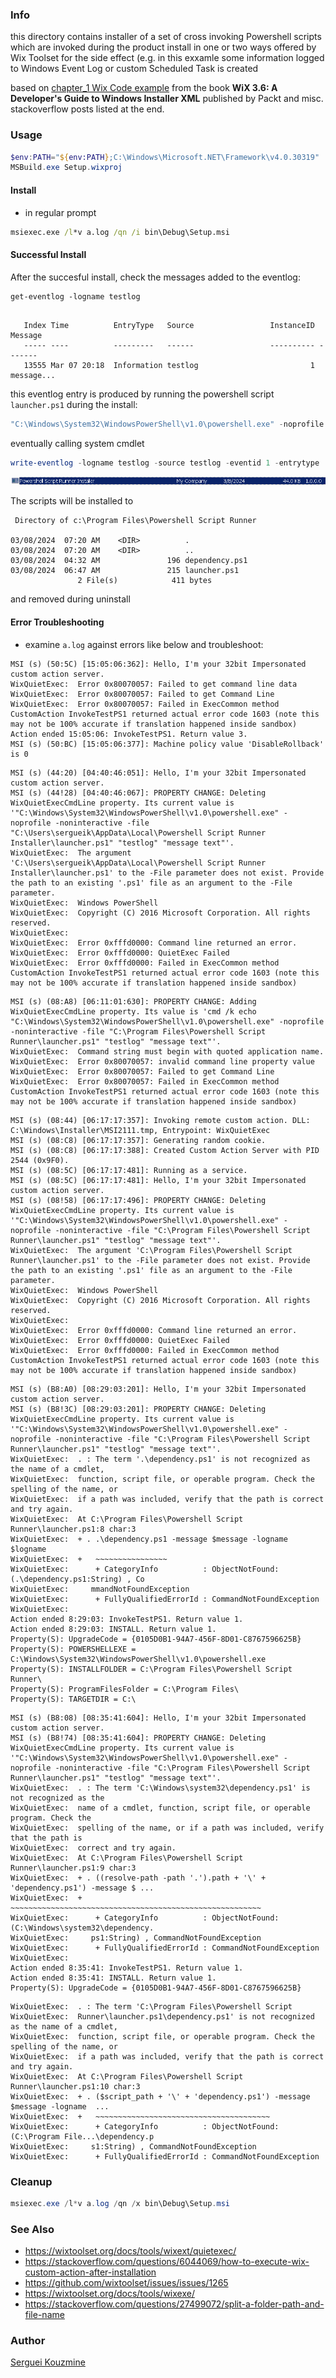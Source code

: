 ### Info

this directory contains installer of a set of cross invoking Powershell scripts which are invoked during the product install in one or two ways offered by Wix Toolset
for the side effect (e.g. in this exxamle some information logged to Windows Event Log or custom Scheduled Task is created

based on [chapter_1 Wix Code example](https://resources.oreilly.com/examples/9781784393212/-/blob/master/chapter_1/code/recipe_2/consoleapplicationinstaller/ConsoleApplicationInstaller/Product.wxs) from the book __WiX 3.6: A Developer's Guide to Windows Installer XML__ published by Packt and misc. stackoverflow posts listed at the end.
### Usage

```powershell
$env:PATH="${env:PATH};C:\Windows\Microsoft.NET\Framework\v4.0.30319"
MSBuild.exe Setup.wixproj
```
#### Install

* in regular prompt

```cmd
msiexec.exe /l*v a.log /qn /i bin\Debug\Setup.msi
```
#### Successful Install
After the succesful install, check the messages added to the eventlog:
```poweshell
get-eventlog -logname testlog
```
```text

   Index Time          EntryType   Source                 InstanceID Message
   ----- ----          ---------   ------                 ---------- -------
   13555 Mar 07 20:18  Information testlog                         1 message...

```
this eventlog entry is produced by running the powershell script `launcher.ps1` during the install:
```powershell
"C:\Windows\System32\WindowsPowerShell\v1.0\powershell.exe" -noprofile -noninteractive -file "C:\Program Files\Powershell Script Runner\launcher.ps1" "testlog" "message text"
```
eventually calling system cmdlet
```powershell
write-eventlog -logname testlog -source testlog -eventid 1 -entrytype  information -message 'message from the script'
```

![add remove programs](https://github.com/sergueik/powershell_samples/blob/master/external/wix/basic-powershell-run/screenshots/capture-add-remove-programs.png)

The scripts will be installed to 
```text
 Directory of c:\Program Files\Powershell Script Runner

03/08/2024  07:20 AM    <DIR>          .
03/08/2024  07:20 AM    <DIR>          ..
03/08/2024  04:32 AM               196 dependency.ps1
03/08/2024  06:47 AM               215 launcher.ps1
               2 File(s)            411 bytes
```
and removed during uninstall
#### Error Troubleshooting

* examine `a.log` against errors like below and troubleshoot:

```text
MSI (s) (50:5C) [15:05:06:362]: Hello, I'm your 32bit Impersonated custom action server.
WixQuietExec:  Error 0x80070057: Failed to get command line data
WixQuietExec:  Error 0x80070057: Failed to get Command Line
WixQuietExec:  Error 0x80070057: Failed in ExecCommon method
CustomAction InvokeTestPS1 returned actual error code 1603 (note this may not be 100% accurate if translation happened inside sandbox)
Action ended 15:05:06: InvokeTestPS1. Return value 3.
MSI (s) (50:BC) [15:05:06:377]: Machine policy value 'DisableRollback' is 0

```
```text
MSI (s) (44:20) [04:40:46:051]: Hello, I'm your 32bit Impersonated custom action server.
MSI (s) (44!28) [04:40:46:067]: PROPERTY CHANGE: Deleting WixQuietExecCmdLine property. Its current value is '"C:\Windows\System32\WindowsPowerShell\v1.0\powershell.exe" -noprofile -noninteractive -file "C:\Users\sergueik\AppData\Local\Powershell Script Runner Installer\launcher.ps1" "testlog" "message text"'.
WixQuietExec:  The argument 'C:\Users\sergueik\AppData\Local\Powershell Script Runner Installer\launcher.ps1' to the -File parameter does not exist. Provide the path to an existing '.ps1' file as an argument to the -File parameter.
WixQuietExec:  Windows PowerShell 
WixQuietExec:  Copyright (C) 2016 Microsoft Corporation. All rights reserved.
WixQuietExec:  
WixQuietExec:  Error 0xfffd0000: Command line returned an error.
WixQuietExec:  Error 0xfffd0000: QuietExec Failed
WixQuietExec:  Error 0xfffd0000: Failed in ExecCommon method
CustomAction InvokeTestPS1 returned actual error code 1603 (note this may not be 100% accurate if translation happened inside sandbox)

```

```text
MSI (s) (08:A8) [06:11:01:630]: PROPERTY CHANGE: Adding WixQuietExecCmdLine property. Its value is 'cmd /k echo "C:\Windows\System32\WindowsPowerShell\v1.0\powershell.exe" -noprofile -noninteractive -file "C:\Program Files\Powershell Script Runner\launcher.ps1" "testlog" "message text"'.
WixQuietExec:  Command string must begin with quoted application name.
WixQuietExec:  Error 0x80070057: invalid command line property value
WixQuietExec:  Error 0x80070057: Failed to get Command Line
WixQuietExec:  Error 0x80070057: Failed in ExecCommon method
CustomAction InvokeTestPS1 returned actual error code 1603 (note this may not be 100% accurate if translation happened inside sandbox)

```

```text
MSI (s) (08:44) [06:17:17:357]: Invoking remote custom action. DLL: C:\Windows\Installer\MSI2111.tmp, Entrypoint: WixQuietExec
MSI (s) (08:C8) [06:17:17:357]: Generating random cookie.
MSI (s) (08:C8) [06:17:17:388]: Created Custom Action Server with PID 2544 (0x9F0).
MSI (s) (08:5C) [06:17:17:481]: Running as a service.
MSI (s) (08:5C) [06:17:17:481]: Hello, I'm your 32bit Impersonated custom action server.
MSI (s) (08!58) [06:17:17:496]: PROPERTY CHANGE: Deleting WixQuietExecCmdLine property. Its current value is '"C:\Windows\System32\WindowsPowerShell\v1.0\powershell.exe" -noprofile -noninteractive -file "C:\Program Files\Powershell Script Runner\launcher.ps1" "testlog" "message text"'.
WixQuietExec:  The argument 'C:\Program Files\Powershell Script Runner\launcher.ps1' to the -File parameter does not exist. Provide the path to an existing '.ps1' file as an argument to the -File parameter.
WixQuietExec:  Windows PowerShell 
WixQuietExec:  Copyright (C) 2016 Microsoft Corporation. All rights reserved.
WixQuietExec:  
WixQuietExec:  Error 0xfffd0000: Command line returned an error.
WixQuietExec:  Error 0xfffd0000: QuietExec Failed
WixQuietExec:  Error 0xfffd0000: Failed in ExecCommon method
CustomAction InvokeTestPS1 returned actual error code 1603 (note this may not be 100% accurate if translation happened inside sandbox)

```
```text
MSI (s) (B8:A0) [08:29:03:201]: Hello, I'm your 32bit Impersonated custom action server.
MSI (s) (B8!3C) [08:29:03:201]: PROPERTY CHANGE: Deleting WixQuietExecCmdLine property. Its current value is '"C:\Windows\System32\WindowsPowerShell\v1.0\powershell.exe" -noprofile -noninteractive -file "C:\Program Files\Powershell Script Runner\launcher.ps1" "testlog" "message text"'.
WixQuietExec:  . : The term '.\dependency.ps1' is not recognized as the name of a cmdlet, 
WixQuietExec:  function, script file, or operable program. Check the spelling of the name, or 
WixQuietExec:  if a path was included, verify that the path is correct and try again.
WixQuietExec:  At C:\Program Files\Powershell Script Runner\launcher.ps1:8 char:3
WixQuietExec:  + . .\dependency.ps1 -message $message -logname $logname
WixQuietExec:  +   ~~~~~~~~~~~~~~~~
WixQuietExec:      + CategoryInfo          : ObjectNotFound: (.\dependency.ps1:String) , Co 
WixQuietExec:     mmandNotFoundException
WixQuietExec:      + FullyQualifiedErrorId : CommandNotFoundException
WixQuietExec:   
Action ended 8:29:03: InvokeTestPS1. Return value 1.
Action ended 8:29:03: INSTALL. Return value 1.
Property(S): UpgradeCode = {0105D0B1-94A7-456F-8D01-C8767596625B}
Property(S): POWERSHELLEXE = C:\Windows\System32\WindowsPowerShell\v1.0\powershell.exe
Property(S): INSTALLFOLDER = C:\Program Files\Powershell Script Runner\
Property(S): ProgramFilesFolder = C:\Program Files\
Property(S): TARGETDIR = C:\

```

```text
MSI (s) (B8:08) [08:35:41:604]: Hello, I'm your 32bit Impersonated custom action server.
MSI (s) (B8!74) [08:35:41:604]: PROPERTY CHANGE: Deleting WixQuietExecCmdLine property. Its current value is '"C:\Windows\System32\WindowsPowerShell\v1.0\powershell.exe" -noprofile -noninteractive -file "C:\Program Files\Powershell Script Runner\launcher.ps1" "testlog" "message text"'.
WixQuietExec:  . : The term 'C:\Windows\system32\dependency.ps1' is not recognized as the 
WixQuietExec:  name of a cmdlet, function, script file, or operable program. Check the 
WixQuietExec:  spelling of the name, or if a path was included, verify that the path is 
WixQuietExec:  correct and try again.
WixQuietExec:  At C:\Program Files\Powershell Script Runner\launcher.ps1:9 char:3
WixQuietExec:  + . ((resolve-path -path '.').path + '\' + 'dependency.ps1') -message $ ...
WixQuietExec:  +   ~~~~~~~~~~~~~~~~~~~~~~~~~~~~~~~~~~~~~~~~~~~~~~~~~~~~~~~~
WixQuietExec:      + CategoryInfo          : ObjectNotFound: (C:\Windows\system32\dependency. 
WixQuietExec:     ps1:String) , CommandNotFoundException
WixQuietExec:      + FullyQualifiedErrorId : CommandNotFoundException
WixQuietExec:   
Action ended 8:35:41: InvokeTestPS1. Return value 1.
Action ended 8:35:41: INSTALL. Return value 1.
Property(S): UpgradeCode = {0105D0B1-94A7-456F-8D01-C8767596625B}

```

```text
WixQuietExec:  . : The term 'C:\Program Files\Powershell Script 
WixQuietExec:  Runner\launcher.ps1\dependency.ps1' is not recognized as the name of a cmdlet, 
WixQuietExec:  function, script file, or operable program. Check the spelling of the name, or 
WixQuietExec:  if a path was included, verify that the path is correct and try again.
WixQuietExec:  At C:\Program Files\Powershell Script Runner\launcher.ps1:10 char:3
WixQuietExec:  + . ($script_path + '\' + 'dependency.ps1') -message $message -logname  ...
WixQuietExec:  +   ~~~~~~~~~~~~~~~~~~~~~~~~~~~~~~~~~~~~~~~
WixQuietExec:      + CategoryInfo          : ObjectNotFound: (C:\Program File...\dependency.p 
WixQuietExec:     s1:String) , CommandNotFoundException
WixQuietExec:      + FullyQualifiedErrorId : CommandNotFoundException

```
### Cleanup

```powershell
msiexec.exe /l*v a.log /qn /x bin\Debug\Setup.msi
```
### See Also

  * https://wixtoolset.org/docs/tools/wixext/quietexec/
  * https://stackoverflow.com/questions/6044069/how-to-execute-wix-custom-action-after-installation
  * https://github.com/wixtoolset/issues/issues/1265
  * https://wixtoolset.org/docs/tools/wixexe/   
  * https://stackoverflow.com/questions/27499072/split-a-folder-path-and-file-name

### Author
[Serguei Kouzmine](kouzmine_serguei@yahoo.com)
